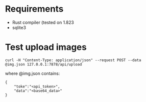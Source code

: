 # Requirements
- Rust compiler (tested on 1.823
- sqlite3

# Test upload images
```
curl -H "Content-Type: application/json" --request POST --data @img.json 127.0.0.1:7878/api/upload
```
where @img.json contains:
```
{
    "toke":"<api_token>",
    "data":"<base64_data>"
}
```
